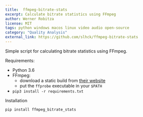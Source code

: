 ```yaml
---
title:  ffmpeg-bitrate-stats
excerpt: Calculate bitrate statistics using FFmpeg
author: Werner Robitza
license: MIT
tags: python windows macos linux video audio open-source
category: "Quality Analysis"
external_link: https://github.com/slhck/ffmpeg-bitrate-stats
---
```


Simple script for calculating bitrate statistics using FFmpeg.

Requirements:

- Python 3.6
- FFmpeg:
    - download a static build from [their website](http://ffmpeg.org/download.html)
    - put the `ffprobe` executable in your `$PATH`
- `pip3 install -r requirements.txt`

Installation

    pip install ffmpeg_bitrate_stats